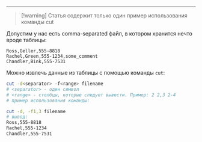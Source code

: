 ___
>[!warning] Cтатья содержит только один пример использования команды cut

Допустим у нас есть comma-separated файл, в котором хранится нечто вроде таблицы:
```text
Ross,Geller,555-8818
Rachel,Green,555-1234,some_comment
Chandler,Bink,555-7531
```

Можно извлечь данные из таблицы с помощью команды `cut`:
```bash
cut -d<separator> -f<range> filename
# <separator> - один символ
# <range> - столбцы, которые следует вывести. Пример: 2 2,3 2-4
# пример использования команды:

cut -d, -f1,3 filename
# вывод:
Ross,555-8818
Rachel,555-1234
Chandler,555-7531
```

